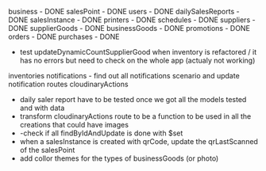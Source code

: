 business - DONE
salesPoint - DONE
users - DONE
dailySalesReports - DONE
salesInstance - DONE
printers - DONE
schedules - DONE
suppliers - DONE
supplierGoods - DONE
businessGoods - DONE
promotions - DONE
orders - DONE
purchases - DONE



- test updateDynamicCountSupplierGood when inventory is refactored / it has no errors but need to check on the whole app (actualy not working)
  


inventories
notifications - find out all notifications scenario and update notification routes
cloudinaryActions

- daily saler report have to be tested once we got all the models tested and with data
- transform cloudinaryActions route to be a function to be used in all the creations that could have images
- -check if all findByIdAndUpdate is done with $set
- when a salesInstance is created with qrCode, update the qrLastScanned of the salesPoint
- add collor themes for the types of businessGoods (or photo)